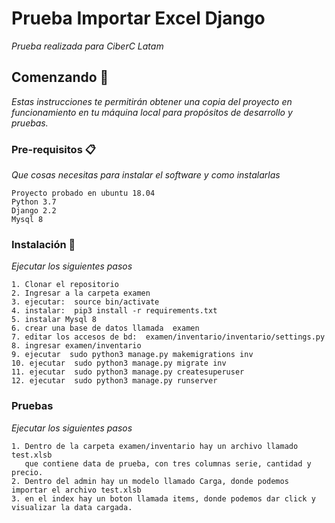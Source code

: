 # Prueba Importar Excel Django

_Prueba realizada para CiberC Latam_

## Comenzando 🚀

_Estas instrucciones te permitirán obtener una copia del proyecto en funcionamiento en tu máquina local para propósitos de desarrollo y pruebas._


### Pre-requisitos 📋

_Que cosas necesitas para instalar el software y como instalarlas_

```
Proyecto probado en ubuntu 18.04
Python 3.7
Django 2.2
Mysql 8
```

### Instalación 🔧

_Ejecutar los siguientes pasos_


```
1. Clonar el repositorio
2. Ingresar a la carpeta examen
3. ejecutar:  source bin/activate
4. instalar:  pip3 install -r requirements.txt
5. instalar Mysql 8
6. crear una base de datos llamada  examen
7. editar los accesos de bd:  examen/inventario/inventario/settings.py
8. ingresar examen/inventario
9. ejecutar  sudo python3 manage.py makemigrations inv
10. ejecutar  sudo python3 manage.py migrate inv
11. ejecutar  sudo python3 manage.py createsuperuser
12. ejecutar  sudo python3 manage.py runserver
```

### Pruebas

_Ejecutar los siguientes pasos_


```
1. Dentro de la carpeta examen/inventario hay un archivo llamado test.xlsb
   que contiene data de prueba, con tres columnas serie, cantidad y precio.
2. Dentro del admin hay un modelo llamado Carga, donde podemos importar el archivo test.xlsb
3. en el index hay un boton llamada items, donde podemos dar click y visualizar la data cargada.
```
